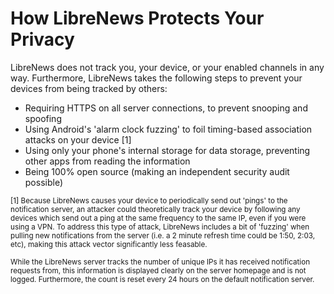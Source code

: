 # How LibreNews Protects Your Privacy
LibreNews does not track you, your device, or your enabled channels in any way. Furthermore, LibreNews takes the following steps to prevent your devices from being tracked by others:

* Requiring HTTPS on all server connections, to prevent snooping and spoofing
* Using Android's 'alarm clock fuzzing' to foil timing-based association attacks on your device [1]
* Using only your phone's internal storage for data storage, preventing other apps from reading the information
* Being 100% open source (making an independent security audit possible)

<small>[1] Because LibreNews causes your device to periodically send out 'pings' to the notification server, an attacker could theoretically track your device by following any devices which send out a ping at the same frequency to the same IP, even if you were using a VPN. To address this type of attack, LibreNews includes a bit of 'fuzzing' when pulling new notifications from the server (i.e. a 2 minute refresh time could be 1:50, 2:03, etc), making this attack vector significantly less feasable.

While the LibreNews server tracks the number of unique IPs it has received notification requests from, this information is displayed clearly on the server homepage and is not logged. Furthermore, the count is reset every 24 hours on the default notification server.
